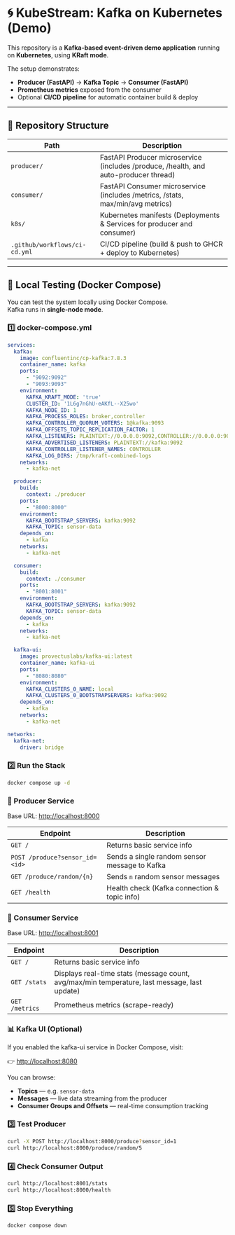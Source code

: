 # 🌀 KubeStream: Kafka on Kubernetes (Demo)

This repository is a **Kafka-based event-driven demo application** running on **Kubernetes**, using **KRaft mode**.

The setup demonstrates:
- **Producer (FastAPI)** → **Kafka Topic** → **Consumer (FastAPI)**
- **Prometheus metrics** exposed from the consumer
- Optional **CI/CD pipeline** for automatic container build & deploy

---

## 📁 Repository Structure
| Path | Description |
|------|-------------|
| `producer/` | FastAPI Producer microservice (includes /produce, /health, and auto-producer thread) |
| `consumer/` | FastAPI Consumer microservice (includes /metrics, /stats, max/min/avg metrics) |
| `k8s/` | Kubernetes manifests (Deployments & Services for producer and consumer) |
| `.github/workflows/ci-cd.yml` | CI/CD pipeline (build & push to GHCR + deploy to Kubernetes) |

---

## 🧪 Local Testing (Docker Compose)

You can test the system locally using Docker Compose.  
Kafka runs in **single-node mode**.

### 1️⃣ docker-compose.yml

```yaml
services:
  kafka:
    image: confluentinc/cp-kafka:7.8.3
    container_name: kafka
    ports:
      - "9092:9092"
      - "9093:9093"
    environment:
      KAFKA_KRAFT_MODE: 'true'
      CLUSTER_ID: '1L6g7nGhU-eAKfL--X25wo'
      KAFKA_NODE_ID: 1
      KAFKA_PROCESS_ROLES: broker,controller
      KAFKA_CONTROLLER_QUORUM_VOTERS: 1@kafka:9093
      KAFKA_OFFSETS_TOPIC_REPLICATION_FACTOR: 1
      KAFKA_LISTENERS: PLAINTEXT://0.0.0.0:9092,CONTROLLER://0.0.0.0:9093
      KAFKA_ADVERTISED_LISTENERS: PLAINTEXT://kafka:9092
      KAFKA_CONTROLLER_LISTENER_NAMES: CONTROLLER
      KAFKA_LOG_DIRS: /tmp/kraft-combined-logs
    networks:
      - kafka-net

  producer:
    build:
      context: ./producer
    ports:
      - "8000:8000"
    environment:
      KAFKA_BOOTSTRAP_SERVERS: kafka:9092
      KAFKA_TOPIC: sensor-data
    depends_on:
      - kafka
    networks:
      - kafka-net

  consumer:
    build:
      context: ./consumer
    ports:
      - "8001:8001"
    environment:
      KAFKA_BOOTSTRAP_SERVERS: kafka:9092
      KAFKA_TOPIC: sensor-data
    depends_on:
      - kafka
    networks:
      - kafka-net

  kafka-ui:
    image: provectuslabs/kafka-ui:latest
    container_name: kafka-ui
    ports:
      - "8080:8080"
    environment:
      KAFKA_CLUSTERS_0_NAME: local
      KAFKA_CLUSTERS_0_BOOTSTRAPSERVERS: kafka:9092
    depends_on:
      - kafka
    networks:
      - kafka-net

networks:
  kafka-net:
    driver: bridge
```

### 2️⃣ Run the Stack
```bash
docker compose up -d
```
### 🧩 Producer Service

Base URL: [http://localhost:8000](http://localhost:8000)

| Endpoint                       | Description                                   |
| ------------------------------ | --------------------------------------------- |
| `GET /`                        | Returns basic service info                    |
| `POST /produce?sensor_id=<id>` | Sends a single random sensor message to Kafka |
| `GET /produce/random/{n}`      | Sends `n` random sensor messages              |
| `GET /health`                  | Health check (Kafka connection & topic info)  |

### 📡 Consumer Service

Base URL: [http://localhost:8001](http://localhost:8001)

| Endpoint       | Description                                                                                  |
| -------------- | -------------------------------------------------------------------------------------------- |
| `GET /`        | Returns basic service info                                                                   |
| `GET /stats`   | Displays real-time stats (message count, avg/max/min temperature, last message, last update) |
| `GET /metrics` | Prometheus metrics (scrape-ready)                                                            |

### 📊 Kafka UI (Optional)

If you enabled the kafka-ui service in Docker Compose, visit:

👉 [http://localhost:8080](http://localhost:8080)

You can browse:

- **Topics** — e.g. `sensor-data`
- **Messages** — live data streaming from the producer
- **Consumer Groups and Offsets** — real-time consumption tracking

### 3️⃣ Test Producer
```bash
curl -X POST http://localhost:8000/produce?sensor_id=1
curl http://localhost:8000/produce/random/5
```

### 4️⃣ Check Consumer Output
```bash
curl http://localhost:8001/stats
curl http://localhost:8000/health
```

### 5️⃣ Stop Everything
```bash
docker compose down

```

